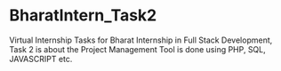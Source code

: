 # BharatIntern_Task2
<!-- This is a pure work by Sudhanshu Ranjan -->
<!-- Frontend dev turns backend dev -->
Virtual Internship Tasks for Bharat Internship in Full Stack Development, Task 2 is about the Project Management Tool is done using PHP, SQL, JAVASCRIPT etc.
